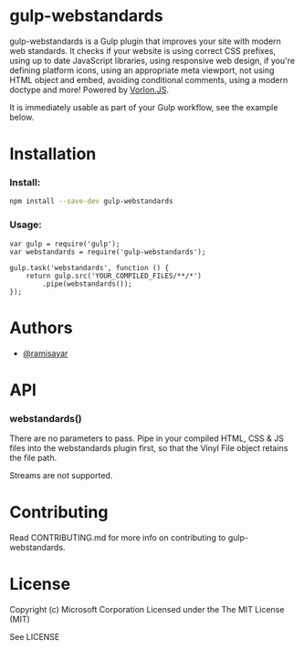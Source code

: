 gulp-webstandards
==========

gulp-webstandards is a Gulp plugin that improves your site with modern web standards.
It checks if your website is using correct CSS prefixes, using up to date JavaScript
libraries, using responsive web design, if you're defining platform icons, using 
an appropriate meta viewport, not using HTML object and embed, avoiding conditional
comments, using a modern doctype and more! Powered by [Vorlon.JS](http://www.vorlonjs.com/).

It is immediately usable as part of your Gulp workflow, see the example below.

Installation
============

### Install: 

```sh
npm install --save-dev gulp-webstandards
```

### Usage:

```node
var gulp = require('gulp');
var webstandards = require('gulp-webstandards');

gulp.task('webstandards', function () {
    return gulp.src('YOUR_COMPILED_FILES/**/*')
        .pipe(webstandards());
});
```

Authors
=======

* [@ramisayar](http://twitter.com/ramisayar)

API
===

### webstandards()
There are no parameters to pass. Pipe in your compiled HTML, CSS & JS files into the webstandards plugin 
first, so that the Vinyl File object retains the file path.

Streams are not supported.

Contributing
============

Read CONTRIBUTING.md for more info on contributing to gulp-webstandards.

License
=======

Copyright (c) Microsoft Corporation
Licensed under the The MIT License (MIT)

See LICENSE
